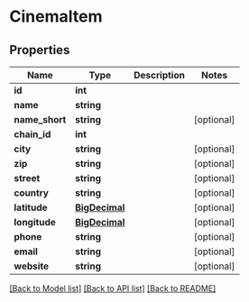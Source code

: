 # CinemaItem

## Properties
Name | Type | Description | Notes
------------ | ------------- | ------------- | -------------
**id** | **int** |  | 
**name** | **string** |  | 
**name_short** | **string** |  | [optional] 
**chain_id** | **int** |  | 
**city** | **string** |  | [optional] 
**zip** | **string** |  | [optional] 
**street** | **string** |  | [optional] 
**country** | **string** |  | [optional] 
**latitude** | [**BigDecimal**](BigDecimal.md) |  | [optional] 
**longitude** | [**BigDecimal**](BigDecimal.md) |  | [optional] 
**phone** | **string** |  | [optional] 
**email** | **string** |  | [optional] 
**website** | **string** |  | [optional] 

[[Back to Model list]](../README.md#documentation-for-models) [[Back to API list]](../README.md#documentation-for-api-endpoints) [[Back to README]](../README.md)

